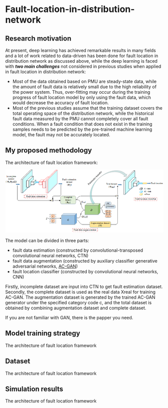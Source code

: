 # Fault-location-in-distribution-network

## Research motivation<br>
At present, deep learning has achieved remarkable results in many fields and a lot of work related to data-driven has been done for fault location in distribution network as discussed above, while the deep learning is faced with ***two main challenges*** not considered in previous studies when applied in fault location in distribution network:<br>
* Most of the data obtained based on PMU are steady-state data, while the amount of fault data is relatively small due to the high reliability of the power system. Thus, over-fitting may occur during the  training progress of fault location model by only using the fault data, which would decrease the accuracy of fault location.<br>
* Most of the previous studies assume that the training dataset covers the total operating space of the distribution network, while the historical fault data measured by the PMU cannot completely cover all fault conditions. When a fault condition that does not exist in the training samples needs to be predicted by the pre-trained machine learning model, the fault may not be accurately located.<br>

## My proposed methodology<br>
The architecture of fault location framework:<br>

![](https://github.com/ZichaoMeng95/Fault-location-in-distribution-network/blob/master/images/Fault%20location%20model%20in%20distribution%20network.png) 

The model can be divided in three parts:

* fault data estimation (constructed by convolutional-transposed convolutional neural networks, CTN)
* fault data augmentation (constructed by auxiliary classifier generative adversarial networks, [AC-GAN](https://arxiv.org/pdf/1610.09585.pdf))
* fault location classifier (constructed by convolutional neural networks, CNN)

Firstly, incomplete dataset are input into CTN to get fault estimation dataset.
Secondly, the complete dataset is used as the real data Xreal for training AC-GAN. The augmentation dataset is generated by the trained AC-GAN generator under the specified category code c, and the total dataset is obtained by combining augmentation dataset and  complete dataset.<br>

If you are not familiar with GAN, there is the papper you need. 

## Model training strategy<br>
The architecture of fault location framework


## Dataset<br>
The architecture of fault location framework

## Simulation results<br>
The architecture of fault location framework

